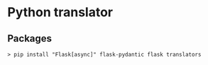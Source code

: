 # Python translator

## Packages
```
> pip install "Flask[async]" flask-pydantic flask translators
```